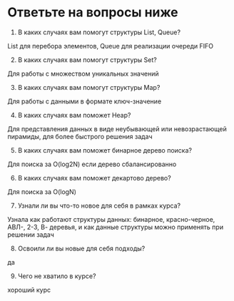 # Ответьте на вопросы ниже

1. В каких случаях вам помогут структуры List, Queue?

List для перебора элементов, Queue для реализации очереди FIFO

2. В каких случаях вам помогут структуры Set?

Для работы с множеством уникальных значений

3. В каких случаях вам помогут структуры Map?

Для работы с данными в формате ключ-значение 

4. В каких случаях вам поможет Heap?

Для представления данных в виде неубывающей или невозрастающей пирамиды, для более быстрого решения задач 

5. В каких случаях вам поможет бинарное дерево поиска?

Для поиска за O(log2N) если дерево сбалансированно

6. В каких случаях вам поможет декартово дерево?

Для поиска за O(logN)

7. Узнали ли вы что-то новое для себя в рамках курса?

Узнала как работают структуры данных: бинарное, красно-черное, АВЛ-, 2-3, В- деревья, и как данные структуры можно применять при решении задач

8. Освоили ли вы новые для себя подходы?

да

9. Чего не хватило в курсе?

хороший курс
